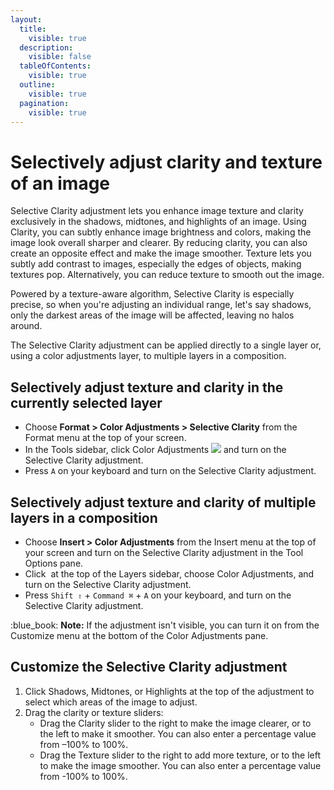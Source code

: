 ```yaml
---
layout:
  title:
    visible: true
  description:
    visible: false
  tableOfContents:
    visible: true
  outline:
    visible: true
  pagination:
    visible: true
---
```


# Selectively adjust clarity and texture of an image

Selective Clarity adjustment lets you enhance image texture and clarity exclusively in the shadows, midtones, and highlights of an image. Using Clarity, you can subtly enhance image brightness and colors, making the image look overall sharper and clearer. By reducing clarity, you can also create an opposite effect and make the image smoother. Texture lets you subtly add contrast to images, especially the edges of objects, making textures pop. Alternatively, you can reduce texture to smooth out the image.

Powered by a texture-aware algorithm, Selective Clarity is especially precise, so when you're adjusting an individual range, let's say shadows, only the darkest areas of the image will be affected, leaving no halos around.

The Selective Clarity adjustment can be applied directly to a single layer or, using a color adjustments layer, to multiple layers in a composition.

## Selectively adjust texture and clarity in the currently selected layer

* Choose **Format > Color Adjustments > Selective Clarity** from the Format menu at the top of your screen.
* In the Tools sidebar, click Color Adjustments ![](https://help.pixelmator.com/pixelmator-pro/3.5/assets/English/1581000192000.png) and turn on the Selective Clarity adjustment.
* Press `A` on your keyboard and turn on the Selective Clarity adjustment.

## Selectively adjust texture and clarity of multiple layers in a composition

* Choose **Insert > Color Adjustments** from the Insert menu at the top of your screen and turn on the Selective Clarity adjustment in the Tool Options pane.
* Click <img src="https://help.pixelmator.com/pixelmator-pro/3.5/assets/English/1648724547000.png" alt="" data-size="line"> at the top of the Layers sidebar, choose Color Adjustments, and turn on the Selective Clarity adjustment.
* Press `Shift ⇧` + `Command ⌘` + `A` on your keyboard, and turn on the Selective Clarity adjustment.

:blue\_book: **Note:** If the adjustment isn't visible, you can turn it on from the Customize menu at the bottom of the Color Adjustments pane.

## Customize the Selective Clarity adjustment

1. Click Shadows, Midtones, or Highlights at the top of the adjustment to select which areas of the image to adjust.
2. Drag the clarity or texture sliders:
   * Drag the Clarity slider to the right to make the image clearer, or to the left to make it smoother. You can also enter a percentage value from –100% to 100%.
   * Drag the Texture slider to the right to add more texture, or to the left to make the image smoother. You can also enter a percentage value from -100% to 100%.
